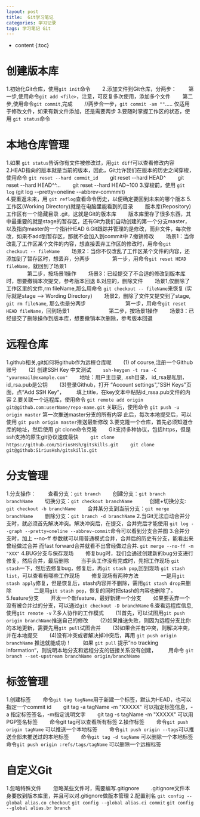 ```yaml
---
layout: post
title:  Git学习笔记
categories: 学习记录
tags: 学习笔记 Git
---
```


* content
{:toc}

# 创建版本库
1.初始化Git仓库，使用`git init`命令　　
2.添加文件到Git仓库，分两步：
　　第一步,使用命令`git add <file>`，注意，可反复多次使用，添加多个文件
　　第二步,使用命令`git commit`,完成
　　//两步合一步，`git commit -am ""`..... 仅适用于修改文件，如果有新文件添加，还是需要两步
3.要随时掌握工作区的状态，使用 `git status`命令





# 本地仓库管理
1.如果 `git status`告诉你有文件被修改过，用`git diff`可以查看修改内容
2.HEAD指向的版本就是当前的版本，因此，Git允许我们在版本的历史之间穿梭，使用命令 `git reset --hard commit_id`
        　　git reset --hard HEAD^
	　　git reset --hard HEAD^^...
	　　git reset --hard HEAD~100
3.穿梭前，使用 `git log`    (git log --pretty=oneline --abbrev-commmit)  
4.要重返未来，用 `git reflog`查看命令历史，以便确定要回到未来的哪个版本
5.工作区(Working Directory)就是在电脑里能看到的目录
　　版本库(Repository) 工作区有一个隐藏目录 .git，这就是Git的版本库
　　版本库里存了很多东西，其中最重要的就是stage的暂存区，还有Git为我们自动创建的第一个分支master，以及指向master的一个指针HEAD
6.Git跟踪并管理的是修改，而非文件，每次修改，如果不add到暂存区，那就不会加入到commit中
7.撤销修改
   　　场景1：当你改乱了工作区某个文件的内容，想直接丢弃工作区的修改时，用命令`git checkout -- fileName`
   　　场景2：当你不仅改乱了工作区某个文件的内容，还添加到了暂存区时，想丢弃，分两步
　　　　第一步，用命令`git reset HEAD fileName`，就回到了场景1		
　　　　第二步，按场景1操作
　　场景3：已经提交了不合适的修改到版本库时，想要撤销本次提交，参考版本回退
8.对应的，删除文件
	　　场景1,仅删除了工作区里的文件,rm fileName,那么用命令 `git checkout -- fileName`来恢复 (实际就是stage  --> Wording Directory)
	　　场景2，删除了文件又提交到了stage, `git rm fileName`, 那么也是分两步		　　 
　　　　　第一步，用命令`git reset HEAD fileName`，回到场景1		 　　
　　　　　第二步，按场景1操作
	　　场景3：已经提交了删除操作到版本库，想要撤销本次删除，参考版本回退
#  远程仓库
1.github相关,git如何将github作为远程仓库呢
　　(1) of course,注册一个Github账号
　　(2) 创建SSH Key   中文测试
　　`ssh-keygen -t rsa -C "youremail@example.com"`
　　地址：用户主目录, .ssh目录， id_rsa是私钥，id_rsa.pub是公钥
　　(3)登录Github，打开 “Account settings","SSH Keys"页面，点“Add SSH Key“，
　　填上title，在key文本中粘贴id_rssa.pub文件的内容	
2.要关联一个远程库，使用命令 `git remote add origin git@github.com:userName/repo-name.git`
		关联后，使用命令 `git push -u origin master` 第一次推送master分支的所有内容
		此后，每次本地提交后，可以使用 `git push origin master`推送最新修改
3.要克隆一个仓库，首先必须知道仓库的地址，然后使用 git clone命令克隆
　　Git支持多种协议，包括https，但是ssh支持的原生git协议速度最快
　　`git clone https://github.com/SiriusHsh/gitskills.git`
　　`git clone git@github:SiriusHsh/gitskills.git`
# 分支管理
1.分支操作：
　　查看分支：`git branch`
　　创建分支：`git branch branchName`
　　切换分支：`git checkout branchName`　
　　创建+切换分支: `git checkout -b branchName`
　　合并某分支到当前分支：`git merge branchName`
　　删除分支：`git branch -d branchName`
2.当Git无法自动合并分支时，就必须首先解决冲突。解决冲突后，在提交，合并完后才能使用 `git log --graph --pretty=oneline --abbrev-commit`命令可以看到分支合并图
3.合并分支时，加上 --no-ff 参数就可以用普通模式合并，合并后的历史有分支，能看出来曾经做过合并
而fast forward合并就看不出曾经做过合并.
	  `git merge --no-ff -m "XXX"`
4.BUG分支与保存现场
　　修复bug时，我们会通过创建新的bug分支进行修复，然后合并，最后删除
　　当手头工作没有完成时，先把工作现场 `git stash`一下，然后去修复bug，修复后，再`git stash pop`,回到现场
`git stash list`，可以查看有哪些工作现场
　　修复现场有两种方法
　　　　一是用`git stash apply`修复，但是恢复后，stash内容并不删除，需用`git stash drop`来删除
　　　　二是用`git stash pop`，恢复的同时把stash的内容也删除了。
5.feature分支
　　开发一个新feature，最好新建一个分支
　　如果要丢弃一个没有被合并过的分支，可以通过`git checkout -D branchName`
6.查看远程库信息,使用`git remote -v`	
7.多人协作的工作模式
　　(1)首先，可以试图用`git push origin branchName`推送自己的修改
　　(2)如果推送失败，则因为远程分支比你的本地更新，需要先用`git pull`试图合并
　　(3)如果合并有冲突，则解决冲突，并在本地提交
　　(4)没有冲突或者解决掉冲突后，再用 `git push origin branchName` 推送就能成功！
　　如果 `git pull` 提示“no tracking information“，则说明本地分支和远程分支的链接关系没有创建，
　　用命令 `git branch --set-upstream branchName origin/branchName`
# 标签管理
1.创建标签
　　命令`git tag tagName`用于新建一个标签，默认为HEAD，也可以指定一个commit id
　　git tag -a tagName -m "XXXXX"  可以指定标签信息，-a 指定标签签名，-m指定说明文字
　　git tag -s tagName -m "XXXXX"  可以用PGP签名标签
　　命令git tag可以查看所有标签
2.操作标签
　　命令`git push origin tagName` 可以推送一个本地标签
　　命令`git push origin --tags`可以推送全部未推送过的本地标签
　　命令`git tag -d tagName` 可以删除一个本地标签　　
　　命令`git push origin :refs/tags/tagName` 可以删除一个远程标签
# 自定义Git
1.忽略特殊文件
　　忽略某些文件时，需要编写.gitignore
　　.gitignore文件本身要放到版本库里，并且可以对.gitignore做版本管理
2.配置别名
`git config --global alias.co checkout`
`git config --global alias.ci commit`
`git config --global alias.br branch`
